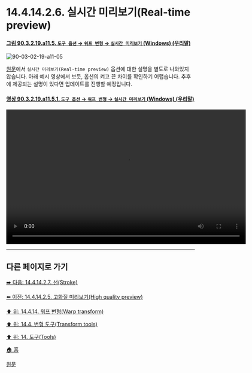 # 14.4.14.2.6. 실시간 미리보기(Real-time preview)

<a id="90-03-02-19-a11-05"></a>

#### [그림 90.3.2.19.a11.5. `도구 옵션` → `워프 변형` → `실시간 미리보기` (Windows) (우리말)](./90-03-02-19-warp_transform.md#90-03-02-19-a11-05)
![90-03-02-19-a11-05](https://github.com/wonder13662/gimp/assets/15767104/bb9e4d54-6742-4c94-851c-7f67da8c8421)

[원문](https://docs.gimp.org/2.10/ko/gimp-tool-warp.html#idm16304)에서 `실시간 미리보기(Real-time preview)` 옵션에 대한 설명을 별도로 나와있지 않습니다. 아래 예시 영상에서 보듯, 옵션의 켜고 끈 차이를 확인하기 어렵습니다. 추후에 제공되는 설명이 있다면 업데이트를 진행할 예정입니다.

<a id="90-03-02-19-a11-05-01"></a>

#### [영상 90.3.2.19.a11.5.1. `도구 옵션` → `워프 변형` → `실시간 미리보기` (Windows) (우리말)](./90-03-02-19-warp_transform.md#90-03-02-19-a11-05-01)
<video controls="controls" width="640" height="360" src="https://github.com/wonder13662/gimp/assets/15767104/d9c90dc6-4d89-415b-a01a-3b32a3592ae8"></video>

***

## 다른 페이지로 가기

[➡️ 다음: 14.4.14.2.7. 선(Stroke)](./14-04-14-02-07-stroke.md)

[⬅️ 이전: 14.4.14.2.5. 고화질 미리보기(High quality preview)](./14-04-14-02-05-high_quality_preview.md)

[⬆️ 위: 14.4.14. 워프 변형(Warp transform)](./14-04-14-00-warp-transform.md)

[⬆️ 위: 14.4. 변형 도구(Transform tools)](./14-04-00-transform-tools.md)

[⬆️ 위: 14. 도구(Tools)](./14-00-tools.md)

[🏠 홈](./00-home.md)

[원문](https://docs.gimp.org/2.10/ko/gimp-tool-warp.html#idm16304)